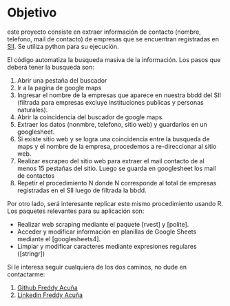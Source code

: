 # Objetivo
este proyecto consiste en extraer información de contacto (nombre, telefono, mail de contacto) de empresas que se encuentran registradas en [SII](https://www.sii.cl/). Se utiliza python para su ejecución.

El código automatiza la busqueda masiva de la información. Los pasos que deberá tener la busqueda son:



1.   Abrir una pestaña del buscador
2.   Ir a la pagina de google maps
3.   Ingresar el nombre de la empresas que aparece en nuestra bbdd del SII (filtrada para empresas excluye instituciones publicas y personas naturales).
4.   Abrir la coincidencia del buscador de google maps.
5.   Extraer los datos (nonmbre, telefono, sitio web) y guardarlos en un googlesheet.
6.   Si existe sitio web y se logra una coincidencia entre la busqueda de maps y el nombre de la empresa, procedemos a re-direccionar al sitio web.
7.   Realizar escrapeo del sitio web para extraer el mail contacto de al menos 15 pestañas del sitio. Luego se guarda en googlesheet los mail de contactos 
8.   Repetir el procedimiento N donde N corresponde al total de empresas registradas en el SII luego de filtrada la bbdd.


Por otro lado, será interesante replicar este mismo procedimiento usando R. Los paquetes relevantes para su aplicación son:

*   Realizar web scraping mediante el paquete [rvest] y [polite].
*   Acceder y modificar información en planillas de Google Sheets mediante el [googlesheets4].
*   Limpiar y modificar caracteres mediante expresiones regulares ([stringr])

Si le interesa seguir cualquiera de los dos caminos, no dude en contactarme: 
1. [Github Freddy Acuña](https://github.com/freddyacuna)
2. [Linkedin Freddy Acuña](https://www.linkedin.com/in/freddyacuna/)
